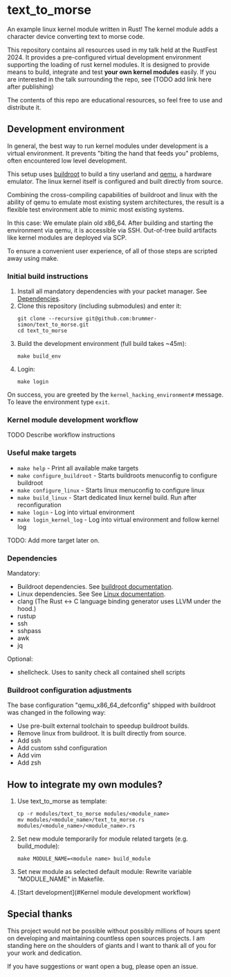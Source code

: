 # text_to_morse

An example linux kernel module written in Rust! The kernel module adds a character device
converting text to morse code.

This repository contains all resources used in my talk held at the RustFest 2024. It provides a pre-configured virtual
development environment supporting the loading of rust kernel modules. It is designed to provide means to build, integrate and
test __your own kernel modules__ easily. If you are interested in the talk surrounding the repo, see (TODO add link here after publishing)

The contents of this repo are educational resources, so feel free to use and distribute it.

## Development environment

In general, the best way to run kernel modules under development is a virtual environment. It
prevents "biting the hand that feeds you" problems, often encountered low level development.

This setup uses [buildroot](http://www.buildroot.org) to build a tiny userland and [qemu](http://www.qemu.org), a hardware emulator.
The linux kernel itself is configured and built directly from source.

Combining the cross-compiling capabilities of buildroot and linux with the ability of qemu to emulate
most existing system architectures, the result is a flexible test environment able to mimic most existing systems.

In this case: We emulate plain old x86_64. After building and starting the environment via qemu, it is accessible via SSH.
Out-of-tree build artifacts like kernel modules are deployed via SCP.

To ensure a convenient user experience, of all of those steps are scripted away using make.

### Initial build instructions

1) Install all mandatory dependencies with your packet manager. See [Dependencies](#Dependencies).
2) Clone this repository (including submodules) and enter it:
   ```
   git clone --recursive git@github.com:brummer-simon/text_to_morse.git
   cd text_to_morse
   ```
3) Build the development environment (full build takes ~45m):
   ```
   make build_env
   ```
4) Login:
   ```
   make login
   ```

On success, you are greeted by the `kernel_hacking_environment#` message. To leave
the environment type `exit`.

### Kernel module development workflow

TODO Describe workflow instructions

### Useful make targets

- `make help`                - Print all available make targets
- `make configure_buildroot` - Starts buildroots menuconfig to configure buildroot
- `make configure_linux`     - Starts linux menuconfig to configure linux
- `make build_linux`         - Start dedicated linux kernel build. Run after reconfiguration
- `make login`               - Log into virtual environment
- `make login_kernel_log`    - Log into virtual environment and follow kernel log

TODO: Add more target later on.

### Dependencies

Mandatory:
- Buildroot dependencies. See [buildroot documentation](https://buildroot.org/downloads/manual/manual.html#requirement-mandatory).
- Linux dependencies. See See [Linux documentation](https://www.kernel.org/doc/html/latest/process/changes.html).
- clang (The Rust <-> C language binding generator uses LLVM under the hood.)
- rustup
- ssh
- sshpass
- awk
- jq

Optional:
- shellcheck. Uses to sanity check all contained shell scripts

### Buildroot configuration adjustments

The base configuration "qemu_x86_64_defconfig" shipped with buildroot
was changed in the following way:

- Use pre-built external toolchain to speedup buildroot builds.
- Remove linux from buildroot. It is built directly from source.
- Add ssh
- Add custom sshd configuration
- Add vim
- Add zsh

## How to integrate my own modules?

1) Use text_to_morse as template:
    ```
    cp -r modules/text_to_morse modules/<module_name>
    mv modules/<module_name>/text_to_morse.rs modules/<module_name>/<module_name>.rs
    ```

2) Set new module temporarily for module related targets (e.g. build_module):
    ```
    make MODULE_NAME=<module name> build_module
    ```

3) Set new module as selected default module: Rewrite variable "MODULE_NAME" in Makefile.
4) [Start development](#Kernel module development workflow)


## Special thanks

This project would not be possible without possibly millions of hours
spent on developing and maintaining countless open sources projects.
I am standing here on the shoulders of giants and I want to thank all of you
for your work and dedication.

If you have suggestions or want open a bug, please open an issue.
